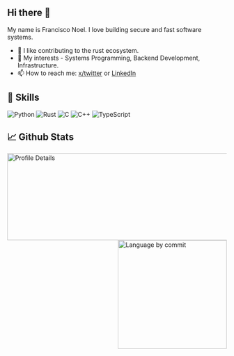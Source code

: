 ## Hi there 👋

My name is Francisco Noel. I love building secure and fast software systems.

- 🔭 I like contributing to the rust ecosystem.
- 🌱 My interests - Systems Programming, Backend Development, Infrastructure.
- 📫 How to reach me: [x/twitter](https://www.x.com/byfnoel) or [LinkedIn](https://www.linkedin.com/in/francisconoel)


## 💼 Skills
![Python](https://img.shields.io/badge/python-3670A0?style=for-the-badge&logo=python&logoColor=ffdd54)
![Rust](https://img.shields.io/badge/rust-%23000000.svg?style=for-the-badge&logo=rust&logoColor=white)
![C](https://img.shields.io/badge/c-%2300599C.svg?style=for-the-badge&logo=c&logoColor=white)
![C++](https://img.shields.io/badge/c++-%2300599C.svg?style=for-the-badge&logo=c%2B%2B&logoColor=white)
![TypeScript](https://img.shields.io/badge/typescript-%23007ACC.svg?style=for-the-badge&logo=typescript&logoColor=white)



## 📈 Github Stats
<img src="http://github-profile-summary-cards.vercel.app/api/cards/profile-details?username=byfnoel&theme=aura" alt="Profile Details" align="left" width="520" height="200">
<img src="http://github-profile-summary-cards.vercel.app/api/cards/most-commit-language?username=byfnoel&theme=aura" alt="Language by commit" align="right" width="250" height="-1000">
